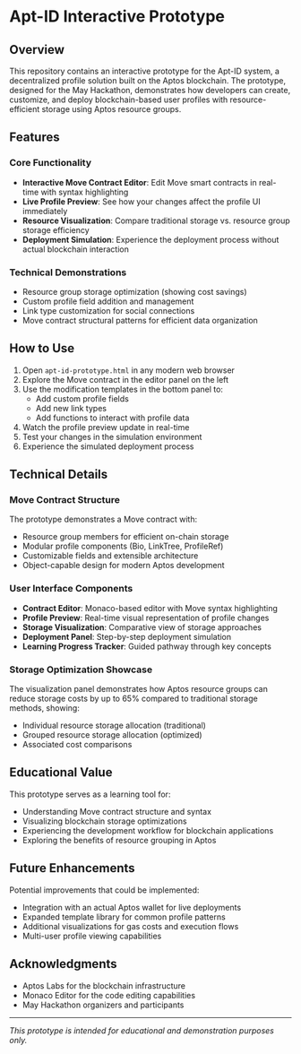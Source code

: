 # Apt-ID Interactive Prototype

## Overview

This repository contains an interactive prototype for the Apt-ID system, a decentralized profile solution built on the Aptos blockchain. The prototype, designed for the May Hackathon, demonstrates how developers can create, customize, and deploy blockchain-based user profiles with resource-efficient storage using Aptos resource groups.

## Features

### Core Functionality
- **Interactive Move Contract Editor**: Edit Move smart contracts in real-time with syntax highlighting
- **Live Profile Preview**: See how your changes affect the profile UI immediately
- **Resource Visualization**: Compare traditional storage vs. resource group storage efficiency
- **Deployment Simulation**: Experience the deployment process without actual blockchain interaction

### Technical Demonstrations
- Resource group storage optimization (showing cost savings)
- Custom profile field addition and management
- Link type customization for social connections
- Move contract structural patterns for efficient data organization

## How to Use

1. Open `apt-id-prototype.html` in any modern web browser
2. Explore the Move contract in the editor panel on the left
3. Use the modification templates in the bottom panel to:
   - Add custom profile fields
   - Add new link types
   - Add functions to interact with profile data
4. Watch the profile preview update in real-time
5. Test your changes in the simulation environment
6. Experience the simulated deployment process

## Technical Details

### Move Contract Structure
The prototype demonstrates a Move contract with:
- Resource group members for efficient on-chain storage
- Modular profile components (Bio, LinkTree, ProfileRef)
- Customizable fields and extensible architecture
- Object-capable design for modern Aptos development

### User Interface Components
- **Contract Editor**: Monaco-based editor with Move syntax highlighting
- **Profile Preview**: Real-time visual representation of profile changes
- **Storage Visualization**: Comparative view of storage approaches
- **Deployment Panel**: Step-by-step deployment simulation
- **Learning Progress Tracker**: Guided pathway through key concepts

### Storage Optimization Showcase
The visualization panel demonstrates how Aptos resource groups can reduce storage costs by up to 65% compared to traditional storage methods, showing:
- Individual resource storage allocation (traditional)
- Grouped resource storage allocation (optimized)
- Associated cost comparisons

## Educational Value
This prototype serves as a learning tool for:
- Understanding Move contract structure and syntax
- Visualizing blockchain storage optimizations
- Experiencing the development workflow for blockchain applications
- Exploring the benefits of resource grouping in Aptos

## Future Enhancements
Potential improvements that could be implemented:
- Integration with an actual Aptos wallet for live deployments
- Expanded template library for common profile patterns
- Additional visualizations for gas costs and execution flows
- Multi-user profile viewing capabilities

## Acknowledgments
- Aptos Labs for the blockchain infrastructure
- Monaco Editor for the code editing capabilities
- May Hackathon organizers and participants

---

*This prototype is intended for educational and demonstration purposes only.*
